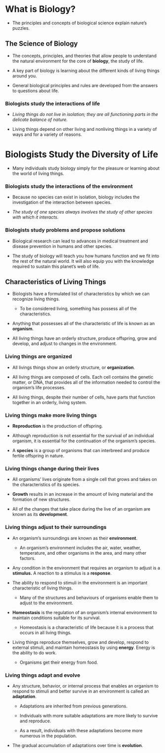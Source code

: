 What is Biology?
================

* The principles and concepts of biological science explain nature’s puzzles.


The Science of Biology
----------------------

* The concepts, principles, and theories that allow people to understand the
  natural environment for the core of **biology**, the study of life.

* A key part of biology is learning about the different kinds of living things
  around you.

* General biological principles and rules are developed from the answers to
  questions about life.


### Biologists study the interactions of life

* *Living things do not live in isolation; they are all functioning parts in
   the delicate balance of nature.*

* Living things depend on other living and nonliving things in a variety of
  ways and for a variety of reasons.

# Biologists Study the Diversity of Life

* Many individuals study biology simply for the pleasure or learning about the
  world of living things.


### Biologists study the interactions of the environment

* Because no species can exist in isolation, biology includes the investigation
  of the interaction between species.

* *The study of one species always involves the study of other species with
   which it interacts.*


### Biologists study problems and propose solutions

* Biological research can lead to advances in medical treatment and disease
  prevention in humans and other species.

* The study of biology will teach you how humans function and we fit into the
  rest of the natural world. It will also equip you with the knowledge required
  to sustain this planet’s web of life.


Characteristics of Living Things
--------------------------------

* Biologists have a formulated list of characteristics by which we can
  recognize living things.

    * To be considered living, something has possess all of the
      characteristics.

* Anything that possesses all of the characteristic of life is known as an
  **organism**.

* All living things have an orderly structure, produce offspring, grow and
  develop, and adjust to changes in the environment.


### Living things are organized

* All livings things show an orderly structure, or **organization**.

* All living things are composed of cells. Each cell contains the genetic
  matter, or DNA, that provides all of the information needed to control the
  organism’s life processes.

* All living things, despite their number of cells, have parts that function
  together in an orderly, living system.


### Living things make more living things

* **Reproduction** is the production of offspring.

* Although reproduction is not essential for the survival of an individual
  organism, it is essential for the continuation of the organism’s species.

* A **species** is a group of organisms that can interbreed and produce fertile
  offspring in nature.


### Living things change during their lives

* All organisms’ lives originate from a single cell that grows and takes on the
  characteristics of its species.

* **Growth** results in an increase in the amount of living material and the
  formation of new structures.

* All of the changes that take place during the live of an organism are known
  as its **development**.


### Living things adjust to their surroundings

* An organism’s surroundings are known as their **environment**.

    * An organism’s environment includes the air, water, weather, temperature,
      and other organisms in the area, and many other factors.

* Any condition in the environment that requires an organism to adjust is a
  **stimulus.** A reaction to a stimulus is a **response**.

* The ability to respond to stimuli in the environment is an important
  characteristic of living things.

    * Many of the structures and behaviours of organisms enable them to adjust
      to the environment.

* **Homeostasis** is the regulation of an organism’s internal environment to
  maintain conditions suitable for its survival.

    * Homeostasis is a characteristic of life because it is a process that
      occurs in all living things.

* Living things reproduce themselves, grow and develop, respond to external
  stimuli, and maintain homeostasis by using **energy**. Energy is the ability
  to do work.

    * Organisms get their energy from food.


### Living things adapt and evolve

* Any structure, behavior, or internal process that enables an organism to
  respond to stimuli and better survive in an environment is called an
  **adaptation**.

    * Adaptations are inherited from previous generations.

    * Individuals with more suitable adaptations are more likely to survive and
      reproduce.

    * As a result, individuals with these adaptations become more numerous in
      the population.

* The gradual accumulation of adaptations over time is **evolution**.


